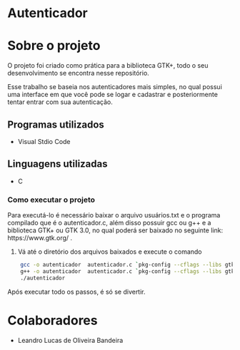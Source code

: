 # Autenticador



# Sobre o projeto

<p> O projeto foi criado como prática para a biblioteca GTK+, todo o seu desenvolvimento se encontra nesse repositório. <p>

<p> Esse trabalho se baseia nos autenticadores mais simples, no qual possui uma interface em que você pode se logar e cadastrar e posteriormente tentar entrar com sua autenticação. <p>

## Programas utilizados
* Visual Stdio Code

## Linguagens utilizadas
* C

### Como executar o projeto

<p> Para executá-lo é necessário baixar o arquivo usuários.txt e o programa compilado que é o autenticador.c, além disso possuir gcc ou g++ e a biblioteca GTK+ ou GTK 3.0, no qual poderá ser baixado no seguinte link: https://www.gtk.org/ . <p>

1. Vá até o diretório dos arquivos baixados e execute o comando

```bash
	gcc -o autenticador  autenticador.c `pkg-config --cflags --libs gtk+-3.0` (linux)
	g++ -o autenticador  autenticador.c `pkg-config --cflags --libs gtk+-3.0` (windows)
	./autenticador
```
<p> Após executar todo os passos, é só se divertir. 	<p>

# Colaboradores
* Leandro Lucas de Oliveira Bandeira

